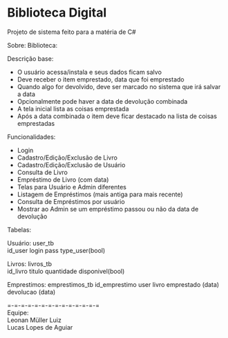 # Biblioteca Digital
Projeto de sistema feito para a matéria de C#

Sobre:
Biblioteca:

Descrição base:
- O usuário acessa/instala e seus dados ficam salvo 
- Deve receber o item emprestado, data que foi emprestado
- Quando algo for devolvido, deve ser marcado no sistema que irá salvar a data
- Opcionalmente pode haver a data de devolução combinada
- A tela inicial lista as coisas emprestada
- Após a data combinada o item deve ficar destacado na lista de coisas emprestadas

Funcionalidades:
- Login
- Cadastro/Edição/Exclusão de Livro
- Cadastro/Edição/Exclusão de Usuário
- Consulta de Livro
- Empréstimo de Livro (com data)
- Telas para Usuário e Admin diferentes
- Listagem de Empréstimos (mais antiga para mais recente)
- Consulta de Empréstimos por usuário
- Mostrar ao Admin se um empréstimo passou ou não da data de devolução

Tabelas:    

Usuário: user_tb    
id_user
login
pass
type_user(bool)
    
Livros: livros_tb   
id_livro
titulo
quantidade
disponivel(bool)
    
Emprestimos:  emprestimos_tb
id_emprestimo
user
livro
emprestado (data)
devolucao (data)

=-=-=-=-=-=-=-=-=-=-=-=-=-=         
Equipe:   
Leonan Müller Luiz    
Lucas Lopes de Aguiar

